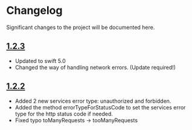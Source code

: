 # Changelog

Significant changes to the project will be documented here.

## [1.2.3](https://github.com/weareyipyip/YipYipSwift/releases/tag/1.2.3)

- Updated to swift 5.0
- Changed the way of handling network errors. (Update required!)


## [1.2.2](https://github.com/weareyipyip/YipYipSwift/releases/tag/1.2.2)

- Added 2 new services error type: unauthorized and forbidden. 
- Added the method errorTypeForStatusCode to set the services error type for the http status code if needed.
- Fixed typo toManyRequests -> tooManyRequests
